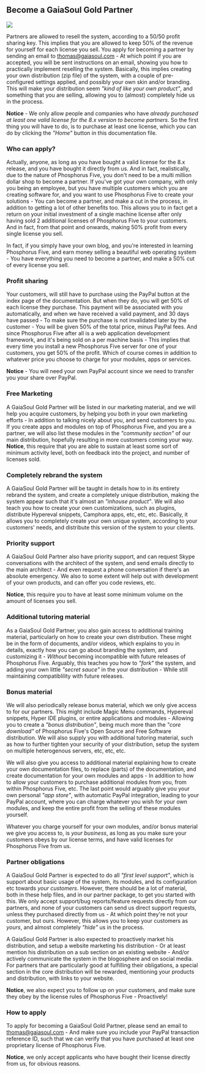 ## Become a GaiaSoul Gold Partner

<img class="desktop-help-icon-image" src="/modules/desktop/media/logo.svg" />

Partners are allowed to resell the system, according to a 50/50 profit sharing key. This implies that
you are allowed to keep 50% of the revenue for yourself for each license you sell.
You apply for becoming a partner by sending an email to thomas@gaiasoul.com - At which point if you are accepted,
you will be sent instructions on an email, showing you how to practically implement reselling the system.
Basically, this implies creating your own distribution (zip file) of the system, with a couple of pre-configured
settings applied, and possibly your own skin and/or branding. This will make your distribution seem
_"kind of like your own product"_, and something that you are selling, allowing you to (almost) completely
hide us in the process.

**Notice** - We only allow people and companies who have _already purchased at least one valid license for the
8.x version to become partners_. So the first thing you will have to do, is to purchase at least one license,
which you can do by clicking the _"Home"_ button in this documentation file.

### Who can apply?

Actually, anyone, as long as you have bought a valid license for the 8.x release, and you have bought it directly
from us. And in fact, realistically, due to the nature of Phosphorus Five, you don't need to be a multi million
dollar shop to become a partner. If you've got your own company, with only you being an employee, but you have
multiple customers which you are creating software for, and you want to use Phosphorus Five to create your
solutions - You can become a partner, and make a cut in the process, in addition to getting a lot of other
benefits too. This allows you to in fact get a return on your initial investment of a single machine license
after only having sold 2 additional licenses of Phosphorus Five to your customers. And in fact, from that
point and onwards, making 50% profit from every single license you sell.

In fact, if you simply have your own blog, and you're interested in learning Phosphorus Five, and earn money
selling a beautiful web operating system - You have everything you need to become a partner, and make a 50% cut
of every license you sell.

### Profit sharing

Your customers, will still have to purchase using the PayPal button at the index page of the documentation.
But when they do, you will get 50% of each license they purchase. This payment will be associated with
you automatically, and when we have received a valid payment, and 30 days have passed - To make sure the purchase
is not invalidated later by the customer - You will be given 50% of the total price, minus PayPal fees.
And since Phosphorus Five after all is a web application development framework, and it's being sold on a
per machine basis - This implies that every time you install a new Phosphorus Five server for one of your
customers, you get 50% of the profit. Which of course comes in addition to whatever price you choose to charge for
your modules, apps or services.

**Notice** - You will need your own PayPal account since we need to transfer you your share over PayPal.

### Free Marketing

A GaiaSoul Gold Partner will be listed in our marketing material, and we will help you acquire customers, by
helping you both in your own marketing efforts - In addition to talking nicely about you, and send customers
to you. If you create apps and modules on top of Phosphorus Five, and you are a partner, we will also list these
modules in the _"community section"_ of our main distribution, hopefully resulting in more customers coming
your way. **Notice**, this require that you are able to sustain at least some sort of minimum activity level,
both on feedback into the project, and number of licenses sold.

### Completely rebrand the system

A GaiaSoul Gold Partner will be taught in details how to in its entirety rebrand the system, and create a
completely unique distribution, making the system appear such that it's almost an _"inhouse product"_. We
will also teach you how to create your own customizations, such as plugins, distribute Hypereval snippets,
Camphora apps, etc, etc, etc. Basically, it allows you to completely create your own unique system, according
to your customers' needs, and distribute this version of the system to your clients.

### Priority support

A GaiaSoul Gold Partner also have priority support, and can request Skype conversations with the architect of
the system, and send emails directly to the main architect - And even request a phone conversation if there's
an absolute emergency. We also to some extent will help out with development of your own products, and can
offer you code reviews, etc.

**Notice**, this require you to have at least some minimum volume on the amount of licenses you sell.

### Additional tutoring material

As a GaiaSoul Gold Partner, you also gain access to additional training material, particularly on how to create
your own distribution. These might be in the form of documents, and/or videos, which explains to you in details,
exactly how you can go about branding the system, and customizing it - _Without_ becoming incompatible with future
releases of Phosphorus Five. Arguably, this teaches you how to _"fork"_ the system, and adding your own little
_"secret sauce"_ in the your distribution - While still maintaining compatiblility with future releases.

### Bonus material

We will also periodically release bonus material, which we only give access to for our partners. This might include
Magic Menu commands, Hypereval snippets, Hyper IDE plugins, or entire applications and modules - Allowing you
to create a _"bonus distribution"_, being much more than the _"core download"_ of Phosphorus Five's Open Source
and Free Software distribution. We will also supply you with additional tutoring material, such as how to
further tighten your security of your distribution, setup the system on multiple heterogenous servers, etc, etc,
etc.

We will also give you access to additional material explaining how to create your own documentation files, to
replace (parts) of the documentation, and create documentation for your own modules and apps - In addition to
how to allow your customers to purchase additional modules from you, from within Phosphorus Five, etc. The last
point would arguably give you your own personal _"app store"_, with automatic PayPal integration, leading to your
PayPal account, where you can charge whatever you wish for your own modules, and keep the entire profit from
the selling of these modules yourself.

Whatever you charge yourself for your own modules, and/or bonus material we give you access to, is _your business_,
as long as you make sure your customers obeys by our license terms, and have valid licenses for Phosphorus Five
from us.

### Partner obligations

A GaiaSoul Gold Partner is expected to do all _"first level support"_, which is support about basic usage
of the system, its modules, and its configuration etc towards _your customers_. However, there should be a
lot of material, both in these help files, and in our partner package, to get you started with this. We
only accept support/bug reports/feature requests directly from our partners, and none of your customers
can send us direct support requests, unless they purchased directly from us - At which point they're not
your customer, but ours. However, this allows you to keep your customers as _yours_, and almost completely
_"hide"_ us in the process.

A GaiaSoul Gold Partner is also expected to proactively market his distribution, and setup a website
marketing his distribution - Or at least mention his distribution on a sub section on an existing website -
And/or actively communicate the system in the blogosphere and on social media. For partners that are particularly good at
fulfilling their obligations, a special section in the core distribution will be rewarded, mentioning
your products and distribution, with links to your website.

**Notice**, we also expect you to follow up on your customers, and make sure they obey by the license rules
of Phosphorus Five - Proactively!

### How to apply

To apply for becoming a GaiaSoul Gold Partner, please send an email to thomas@gaiasoul.com - And make sure
you include your PayPal transaction reference ID, such that we can verify that you have purchased at least
one proprietary license of Phosphorus Five.

**Notice**, we only accept applicants who have bought their license directly from us, for obvious reasons.
